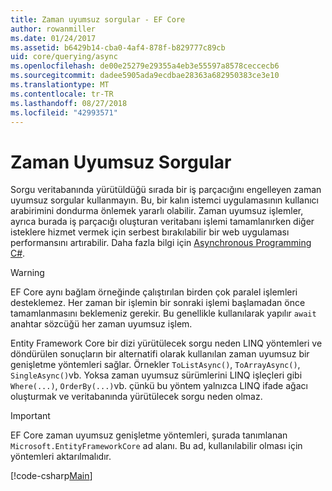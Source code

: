 ```yaml
---
title: Zaman uyumsuz sorgular - EF Core
author: rowanmiller
ms.date: 01/24/2017
ms.assetid: b6429b14-cba0-4af4-878f-b829777c89cb
uid: core/querying/async
ms.openlocfilehash: de00e25279e29355a4eb3e55597a8578ceccecb6
ms.sourcegitcommit: dadee5905ada9ecdbae28363a682950383ce3e10
ms.translationtype: MT
ms.contentlocale: tr-TR
ms.lasthandoff: 08/27/2018
ms.locfileid: "42993571"
---
```

# <a name="asynchronous-queries"></a>Zaman Uyumsuz Sorgular

Sorgu veritabanında yürütüldüğü sırada bir iş parçacığını engelleyen zaman uyumsuz sorgular kullanmayın. Bu, bir kalın istemci uygulamasının kullanıcı arabirimini dondurma önlemek yararlı olabilir. Zaman uyumsuz işlemler, ayrıca burada iş parçacığı oluşturan veritabanı işlemi tamamlanırken diğer isteklere hizmet vermek için serbest bırakılabilir bir web uygulaması performansını artırabilir. Daha fazla bilgi için [Asynchronous Programming C#](https://docs.microsoft.com/dotnet/csharp/async).

> [!WARNING]  
> EF Core aynı bağlam örneğinde çalıştırılan birden çok paralel işlemleri desteklemez. Her zaman bir işlemin bir sonraki işlemi başlamadan önce tamamlanmasını beklemeniz gerekir. Bu genellikle kullanılarak yapılır `await` anahtar sözcüğü her zaman uyumsuz işlem.

Entity Framework Core bir dizi yürütülecek sorgu neden LINQ yöntemleri ve döndürülen sonuçların bir alternatifi olarak kullanılan zaman uyumsuz bir genişletme yöntemleri sağlar. Örnekler `ToListAsync()`, `ToArrayAsync()`, `SingleAsync()`vb. Yoksa zaman uyumsuz sürümlerini LINQ işleçleri gibi `Where(...)`, `OrderBy(...)`vb. çünkü bu yöntem yalnızca LINQ ifade ağacı oluşturmak ve veritabanında yürütülecek sorgu neden olmaz.

> [!IMPORTANT]  
> EF Core zaman uyumsuz genişletme yöntemleri, şurada tanımlanan `Microsoft.EntityFrameworkCore` ad alanı. Bu ad, kullanılabilir olması için yöntemleri aktarılmalıdır.

[!code-csharp[Main](../../../samples/core/Querying/Querying/Async/Sample.cs#Sample)]
